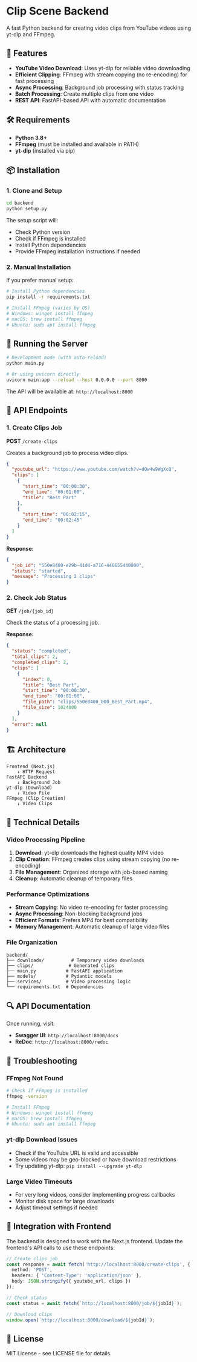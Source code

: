 # Clip Scene Backend

A fast Python backend for creating video clips from YouTube videos using yt-dlp and FFmpeg.

## 🚀 Features

- **YouTube Video Download**: Uses yt-dlp for reliable video downloading
- **Efficient Clipping**: FFmpeg with stream copying (no re-encoding) for fast processing
- **Async Processing**: Background job processing with status tracking
- **Batch Processing**: Create multiple clips from one video
- **REST API**: FastAPI-based API with automatic documentation

## 🛠️ Requirements

- **Python 3.8+**
- **FFmpeg** (must be installed and available in PATH)
- **yt-dlp** (installed via pip)

## 📦 Installation

### 1. Clone and Setup

```bash
cd backend
python setup.py
```

The setup script will:
- Check Python version
- Check if FFmpeg is installed
- Install Python dependencies
- Provide FFmpeg installation instructions if needed

### 2. Manual Installation

If you prefer manual setup:

```bash
# Install Python dependencies
pip install -r requirements.txt

# Install FFmpeg (varies by OS)
# Windows: winget install ffmpeg
# macOS: brew install ffmpeg  
# Ubuntu: sudo apt install ffmpeg
```

## 🚦 Running the Server

```bash
# Development mode (with auto-reload)
python main.py

# Or using uvicorn directly
uvicorn main:app --reload --host 0.0.0.0 --port 8000
```

The API will be available at: `http://localhost:8000`

## 📡 API Endpoints

### 1. Create Clips Job

**POST** `/create-clips`

Creates a background job to process video clips.

```json
{
  "youtube_url": "https://www.youtube.com/watch?v=dQw4w9WgXcQ",
  "clips": [
    {
      "start_time": "00:00:30",
      "end_time": "00:01:00",
      "title": "Best Part"
    },
    {
      "start_time": "00:02:15",
      "end_time": "00:02:45"
    }
  ]
}
```

**Response:**
```json
{
  "job_id": "550e8400-e29b-41d4-a716-446655440000",
  "status": "started",
  "message": "Processing 2 clips"
}
```

### 2. Check Job Status

**GET** `/job/{job_id}`

Check the status of a processing job.

**Response:**
```json
{
  "status": "completed",
  "total_clips": 2,
  "completed_clips": 2,
  "clips": [
    {
      "index": 0,
      "title": "Best Part",
      "start_time": "00:00:30",
      "end_time": "00:01:00",
      "file_path": "clips/550e8400_000_Best_Part.mp4",
      "file_size": 1024000
    }
  ],
  "error": null
}
```

## 🏗️ Architecture

```
Frontend (Next.js) 
    ↓ HTTP Request
FastAPI Backend
    ↓ Background Job
yt-dlp (Download) 
    ↓ Video File
FFmpeg (Clip Creation)
    ↓ Video Clips
```

## 🔧 Technical Details

### Video Processing Pipeline

1. **Download**: yt-dlp downloads the highest quality MP4 video
2. **Clip Creation**: FFmpeg creates clips using stream copying (no re-encoding)
3. **File Management**: Organized storage with job-based naming
4. **Cleanup**: Automatic cleanup of temporary files

### Performance Optimizations

- **Stream Copying**: No video re-encoding for faster processing
- **Async Processing**: Non-blocking background jobs
- **Efficient Formats**: Prefers MP4 for best compatibility
- **Memory Management**: Automatic cleanup of large video files

### File Organization

```
backend/
├── downloads/          # Temporary video downloads
├── clips/             # Generated clips
├── main.py           # FastAPI application
├── models/           # Pydantic models
├── services/         # Video processing logic
└── requirements.txt  # Dependencies
```

## 🔍 API Documentation

Once running, visit:
- **Swagger UI**: `http://localhost:8000/docs`
- **ReDoc**: `http://localhost:8000/redoc`

## 🐛 Troubleshooting

### FFmpeg Not Found
```bash
# Check if FFmpeg is installed
ffmpeg -version

# Install FFmpeg
# Windows: winget install ffmpeg
# macOS: brew install ffmpeg
# Ubuntu: sudo apt install ffmpeg
```

### yt-dlp Download Issues
- Check if the YouTube URL is valid and accessible
- Some videos may be geo-blocked or have download restrictions
- Try updating yt-dlp: `pip install --upgrade yt-dlp`

### Large Video Timeouts
- For very long videos, consider implementing progress callbacks
- Monitor disk space for large downloads
- Adjust timeout settings if needed

## 🤝 Integration with Frontend

The backend is designed to work with the Next.js frontend. Update the frontend's API calls to use these endpoints:

```typescript
// Create clips job
const response = await fetch('http://localhost:8000/create-clips', {
  method: 'POST',
  headers: { 'Content-Type': 'application/json' },
  body: JSON.stringify({ youtube_url, clips })
});

// Check status
const status = await fetch(`http://localhost:8000/job/${jobId}`);

// Download clips
window.open(`http://localhost:8000/download/${jobId}`);
```

## 📝 License

MIT License - see LICENSE file for details. 